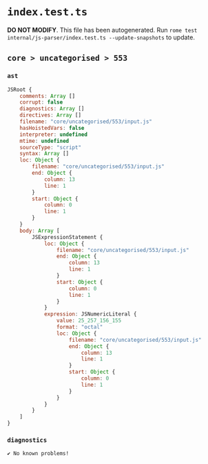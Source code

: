 # `index.test.ts`

**DO NOT MODIFY**. This file has been autogenerated. Run `rome test internal/js-parser/index.test.ts --update-snapshots` to update.

## `core > uncategorised > 553`

### `ast`

```javascript
JSRoot {
	comments: Array []
	corrupt: false
	diagnostics: Array []
	directives: Array []
	filename: "core/uncategorised/553/input.js"
	hasHoistedVars: false
	interpreter: undefined
	mtime: undefined
	sourceType: "script"
	syntax: Array []
	loc: Object {
		filename: "core/uncategorised/553/input.js"
		end: Object {
			column: 13
			line: 1
		}
		start: Object {
			column: 0
			line: 1
		}
	}
	body: Array [
		JSExpressionStatement {
			loc: Object {
				filename: "core/uncategorised/553/input.js"
				end: Object {
					column: 13
					line: 1
				}
				start: Object {
					column: 0
					line: 1
				}
			}
			expression: JSNumericLiteral {
				value: 25_257_156_155
				format: "octal"
				loc: Object {
					filename: "core/uncategorised/553/input.js"
					end: Object {
						column: 13
						line: 1
					}
					start: Object {
						column: 0
						line: 1
					}
				}
			}
		}
	]
}
```

### `diagnostics`

```
✔ No known problems!

```
